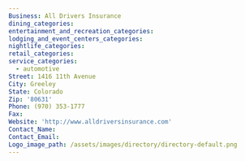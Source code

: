 ```yaml
---
Business: All Drivers Insurance
dining_categories:
entertainment_and_recreation_categories:
lodging_and_event_centers_categories:
nightlife_categories:
retail_categories:
service_categories:
  - automotive
Street: 1416 11th Avenue
City: Greeley
State: Colorado
Zip: '80631'
Phone: (970) 353-1777
Fax:
Website: 'http://www.alldriversinsurance.com'
Contact_Name:
Contact_Email:
Logo_image_path: /assets/images/directory/directory-default.png
---
```



